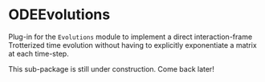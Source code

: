 # ODEEvolutions

Plug-in for the `Evolutions` module to implement a direct interaction-frame Trotterized time evolution
    without having to explicitly exponentiate a matrix at each time-step.

This sub-package is still under construction. Come back later!